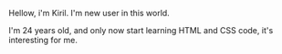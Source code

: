 <html lang="en">
<head>
    <meta charset="UTF-8">
</head>
<body>
  <p>Hellow, i'm Kiril. I'm new user in this world.</p>
  <p>I'm 24 years old, and only now start learning HTML and CSS code, it's interesting for me.</p>
</body>
</html>
